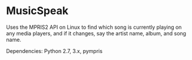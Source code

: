 # MusicSpeak

Uses the MPRIS2 API on Linux to find which song is currently playing on any media players, and if it changes, say the artist name, album, and song name.

Dependencies: Python 2.7, 3.x, pympris

